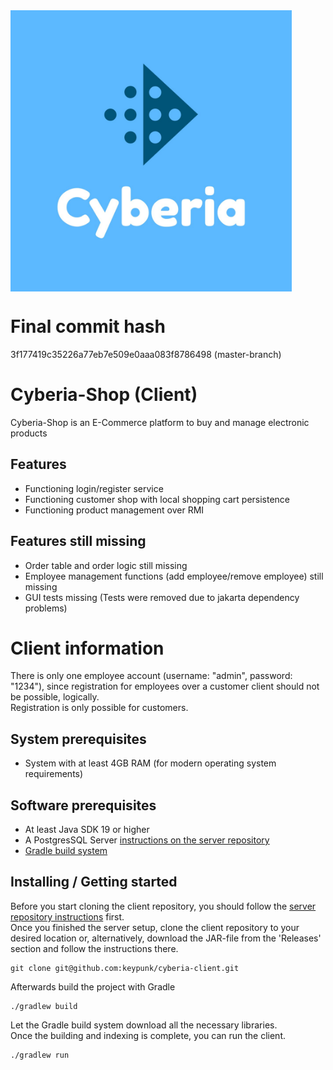 <img align="center" src="src/main/resources/com/cyberiashop/cyberia_images/cyberia_logo.jpg" width="450" height="450">

# Final commit hash
3f177419c35226a77eb7e509e0aaa083f8786498 (master-branch)

# Cyberia-Shop (Client)
Cyberia-Shop is an E-Commerce platform to buy and manage electronic products

## Features
- Functioning login/register service
- Functioning customer shop with local shopping cart persistence
- Functioning product management over RMI 

## Features still missing
- Order table and order logic still missing
- Employee management functions (add employee/remove employee) still missing
- GUI tests missing (Tests were removed due to jakarta dependency problems)

# Client information
There is only one employee account (username: "admin", password: "1234"), since registration for employees over a customer client should not be possible, logically.  
Registration is only possible for customers.

## System prerequisites
- System with at least 4GB RAM (for modern operating system requirements)

## Software prerequisites
- At least Java SDK 19 or higher
- A PostgresSQL Server [instructions on the server repository](https://github.com/keypunk/cyberia-server)
- [Gradle build system](https://gradle.org/)

## Installing / Getting started

Before you start cloning the client repository, you should follow the [server repository instructions](https://github.com/keypunk/cyberia-server) first.  
Once you finished the server setup, clone the client repository to your desired location or, alternatively, download the JAR-file from the 'Releases' section and follow the instructions there.

```shell
git clone git@github.com:keypunk/cyberia-client.git
```  
Afterwards build the project with Gradle

```shell
./gradlew build
```  
Let the Gradle build system download all the necessary libraries.  
Once the building and indexing is complete, you can run the client.  
```shell
./gradlew run
```
